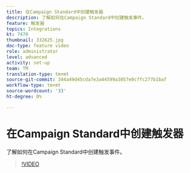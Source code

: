 ```yaml
---
title: 在Campaign Standard中创建触发器
description: 了解如何在Campaign Standard中创建触发事件。
feature: 触发器
topics: Integrations
kt: 7470
thumbnail: 332625.jpg
doc-type: feature video
role: administrator
level: advanced
activity: set-up
team: TM
translation-type: tm+mt
source-git-commit: 344a49d45cda7e3a44599a3057e0cffc277b1baf
workflow-type: tm+mt
source-wordcount: '33'
ht-degree: 0%

---
```



# 在Campaign Standard中创建触发器

了解如何在Campaign Standard中创建触发事件。

>[!VIDEO](https://video.tv.adobe.com/v/332625?quality=12)
